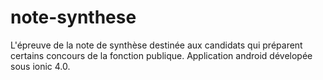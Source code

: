 # note-synthese
L'épreuve de la note de synthèse destinée aux candidats qui préparent certains concours de la fonction publique.
Application  android dévelopée sous ionic 4.0.
